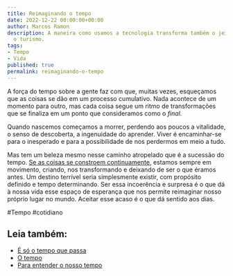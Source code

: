 ```yaml
---
title: Reimaginando o tempo
date: 2022-12-22 00:00:00+00:00
author: Marcos Ramon
description: A maneira como usamos a tecnologia transforma também o jeito como encaramos
  o turismo.
tags:
- Tempo
- Vida
published: true
permalink: reimaginando-o-tempo
---
```

A força do tempo sobre a gente faz com que, muitas vezes, esqueçamos que as coisas se dão em um processo cumulativo. Nada acontece de um momento para outro, mas cada coisa segue um ritmo de transformações que se finaliza em um ponto que consideramos como o <i>final</i>.

Quando nascemos começamos a morrer, perdendo aos poucos a vitalidade, o senso de descoberta, a ingenuidade do aprender. Viver é encaminhar-se para o inesperado e para a possibilidade de nos perdermos em meio a tudo.

Mas tem um beleza mesmo nesse caminho atropelado que é a sucessão do tempo. [Se as coisas se constroem continuamente](https://marcosramon.net/a-vida-e-uma-espera), estamos sempre em movimento, criando, nos transformando e deixando de ser o que éramos antes. Um destino terrível seria simplesmente existir, com propósito definido e tempo determinando. Ser essa incoerência e surpresa é o que dá à nossa vida esse espaço de esperança que nos permite reimaginar nosso próprio lugar no mundo. Aceitar esse acaso é o que dá sentido aos dias.

#Tempo #cotidiano<div class="leia-tambem" markdown="1">
## Leia também:

- <a href="/e-so-o-tempo-que-passa">É só o tempo que passa</a>
- <a href="/o-tempo">O tempo</a>
- <a href="/para-entender-o-nosso-tempo">Para entender o nosso tempo</a>
</div>